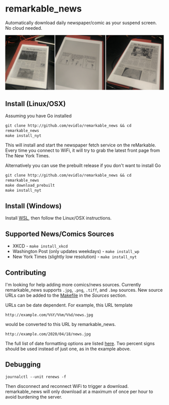 # remarkable_news

Automatically download daily newspaper/comic as your suspend screen.  No cloud needed.

![demo](pic.png)

## Install (Linux/OSX)

Assuming you have Go installed

    git clone http://github.com/evidlo/remarkable_news && cd remarkable_news
    make install_nyt
    
This will install and start the newspaper fetch service on the reMarkable.  Every time you connect to WiFi, it will try to grab the latest front page from The New York Times.
    
Alternatively you can use the prebuilt release if you don't want to install Go

    git clone http://github.com/evidlo/remarkable_news && cd remarkable_news
    make download_prebuilt
    make install_nyt
    
## Install (Windows)

Install [WSL](https://docs.microsoft.com/en-us/learn/modules/get-started-with-windows-subsystem-for-linux/2-enable-and-install), then follow the Linux/OSX instructions.
    
## Supported News/Comics Sources

- XKCD - `make install_xkcd`
- Washington Post (only updates weekdays) - `make install_wp`
- New York Times (slightly low resolution) - `make install_nyt`
    
## Contributing

I'm looking for help adding more comics/news sources.  Currently remarkable_news supports `.jpg`, `.png`, `.tiff`, and `.bmp` sources.  New source URLs can be added to the [Makefile](Makefile) in the *Sources* section.

URLs can be date dependent.  For example, this URL template

    http://example.com/%%Y/%%m/%%d/news.jpg
    
would be converted to this URL by remarkable_news.

    http://example.com/2020/04/18/news.jpg
    
The full list of date formatting options are listed [here](https://github.com/lestrrat-go/strftime#supported-conversion-specifications).  Two percent signs should be used instead of just one, as in the example above.

## Debugging

    journalctl --unit renews -f
    
Then disconnect and reconnect WiFi to trigger a download.  remarkable_news will only download at a maximum of once per hour to avoid burdening the server.
